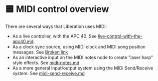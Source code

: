 # 🟦 MIDI control overview

There are several ways that Liberation uses MIDI:&#x20;

* As a live controller, with the APC 40. See [live-control-with-the-apc40.md](live-control-with-the-apc40.md "mention").
* As a clock sync source, using MIDI clock and MIDI song position messages. See [Broken link](broken-reference "mention")
* As an interactive input on the MIDI notes node to create "laser harp" style effects. See  [midi-notes.md](../clip-editor/operator-nodes/midi-notes.md "mention")
* As a more general input/output system using the MIDI Send/Receive system. See  [midi-send-receive.md](midi-send-receive.md "mention")
